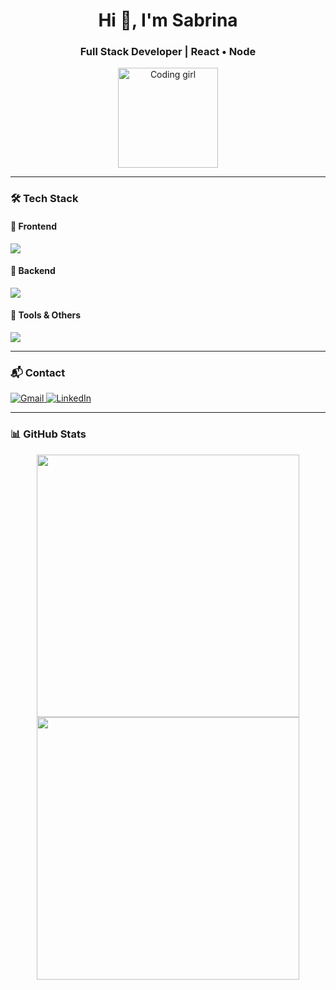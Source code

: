 <h1 align="center">Hi 👋, I'm Sabrina</h1>
<h3 align="center">Full Stack Developer | React • Node</h3>

<p align="center">
  <img src="https://media.giphy.com/media/AXtFMwP1ZvjZSBtmGk/giphy.gif" width="160" alt="Coding girl" />
</p>

---

### 🛠️ Tech Stack

#### 🎨 Frontend
<img src="https://skillicons.dev/icons?i=react,nextjs,redux,javascript,typescript,html,css,sass" />

#### 🧠 Backend
<img src="https://skillicons.dev/icons?i=nodejs,express,postgres,mongodb,prisma,sequelize" />

#### 🧰 Tools & Others
<img src="https://skillicons.dev/icons?i=git,github,docker,postman,figma,ubuntu" />

---

### 📬 Contact

<p>
  <a href="mailto:sabrinademetrio96@gmail.com">
    <img src="https://skillicons.dev/icons?i=gmail" alt="Gmail" />
  </a>
  <a href="https://www.linkedin.com/in/sabrina-demetrio/">
    <img src="https://skillicons.dev/icons?i=linkedin" alt="LinkedIn" />
  </a>
</p>

---

### 📊 GitHub Stats

<p align="center">
  <img src="https://github-readme-stats.vercel.app/api?username=SabriBere&show_icons=true&theme=radical&include_all_commits=true&count_private=true" width="420"/>
  <img src="https://github-readme-stats.vercel.app/api/top-langs/?username=SabriBere&layout=compact&theme=radical" width="420"/>
</p>





